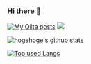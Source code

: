 ### Hi there 👋

[![My Qiita posts](https://qiita-badge.apiapi.app/s/rabbit0624/posts.svg)](http://qiita.com/rabbit0624)
![](https://komarev.com/ghpvc/?username=rabbit0624)
<!-- リポジトリステータス -->
[![hogehoge's github stats](https://github-readme-stats.vercel.app/api?username=rabbit0624&hide=contribs&count_private=true&show_icons=true&theme=tokyonight)](https://github.com/rabbit0624/)

<!-- ソースコード統計 -->
[![Top used Langs](https://github-readme-stats.vercel.app/api/top-langs/?username=rabbit0624&layout=compact&theme=tokyonight)](https://github.com/rabbit0624/)
<!--
**rabbit0624/rabbit0624** is a ✨ _special_ ✨ repository because its `README.md` (this file) appears on your GitHub profile.

Here are some ideas to get you started:

- 🔭 I’m currently working on ...
- 🌱 I’m currently learning ...
- 👯 I’m looking to collaborate on ...
- 🤔 I’m looking for help with ...
- 💬 Ask me about ...
- 📫 How to reach me: ...
- 😄 Pronouns: ...
- ⚡ Fun fact: ...
-->

